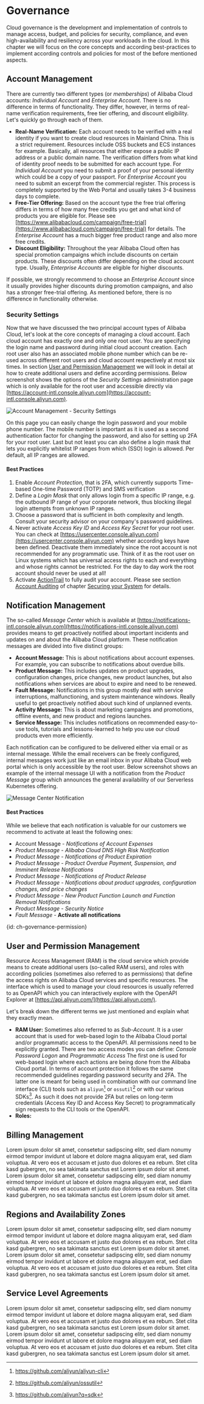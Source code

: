 # Governance
Cloud governance is the development and implementation of controls to manage access, budget, and policies for security, compliance, and even high-availability and resiliency across your workloads in the cloud. In this chapter we will focus on the core concepts and according best-practices to implement according controls and policies for most of the before mentioned aspects. 

## Account Management
There are currently two different types (or *memberships*) of Alibaba Cloud accounts: *Individual Account* and *Enterprise Account*. There is no difference in terms of functionality. They differ, however, in terms of real-name verification requirements, free tier offering, and discount eligibility. Let's quickly go through each of them. 
- **Real-Name Verification:** Each account needs to be verified with a real identity if you want to create cloud resources in Mainland China. This is a strict requirement. Resources include OSS buckets and ECS instances for example. Basically, all resources that either expose a public IP address or a public domain name. The verification differs from what kind of identity proof needs to be submitted for each account type. For *Individual Account* you need to submit a proof of your personal identity which could be a copy of your passport. For *Enterprise Account* you need to submit an excerpt from the commercial register. This process is completely supported by the Web Portal and usually takes 3-4 business days to complete.
- **Free-Tier Offering:** Based on the account type the free trial offering differs in terms of how many free credits you get and what kind of products you are eligible for. Please see [https://www.alibabacloud.com/campaign/free-trial](https://www.alibabacloud.com/campaign/free-trial) for details. The *Enterprise Account* has a much bigger free product range and also more free credits.
- **Discount Eligibility:** Throughout the year Alibaba Cloud often has special promotion campaigns which include discounts on certain products. These discounts often differ depending on the cloud account type. Usually, *Enterprise Accounts* are eligible for higher discounts.

If possible, we strongly recommend to choose an *Enterprise Account* since it usually provides higher discounts during promotion campaigns, and also has a stronger free-trial offering. As mentioned before, there is no difference in functionality otherwise.

### Security Settings
Now that we have discussed the two principal account types of Alibaba Cloud, let's look at the core concepts of managing a cloud account. Each cloud account has exactly one and only one root user. You are specifying the login name and password during initial cloud account creation. Each root user also has an associated mobile phone number which can be re-used across different root users and cloud account respectively at most six times. In section [User and Permission Management](#ch-governance-permission) we will look in detail at how to create additional users and define according permissions.
Below screenshot shows the options of the *Security Settings* administration page which is only available for the root user and accessible directly via [https://account-intl.console.aliyun.com](https://account-intl.console.aliyun.com).

![Account Management - Security Settings](02/am_security_settings.png)   

On this page you can easily change the login password and your mobile phone number. The mobile number is important as it is used as a second authentication factor for changing the password, and also for setting up 2FA for your root user. Last but not least you can also define a login mask that lets you explicitly whitelist IP ranges from which (SSO) login is allowed. Per default, all IP ranges are allowed.

#### Best Practices
1) Enable *Account Protection*, that is 2FA, which currently supports Time-based One-time Password (TOTP) and SMS verification
2) Define a *Login Mask* that only allows login from a specific IP range, e.g. the outbound IP range of your corporate network, thus blocking illegal login attempts from unknown IP ranges.
3) Choose a password that is sufficient in both complexity and length. Consult your security advisor on your company's password guidelines.
4) Never activate *Access Key ID* and *Access Key Secret* for your root user. You can check at [https://usercenter.console.aliyun.com](https://usercenter.console.aliyun.com) whether according keys have been defined. Deactivate them immediately since the root account is not recommended for any programmatic use. Think of it as the root user on Linux systems which has universal access rights to each and everything and whose rights cannot be restricted. For the day to day work the root account should never be used at all!
5) Activate [ActionTrail](https://www.alibabacloud.com/help/product/28802.htm) to fully audit your account. Please see section [Account Auditing](#ch_sec_audit) of chapter [Securing your System](#ch_sec) for details.    
## Notification Management
The so-called *Message Center* which is available at [https://notifications-intl.console.aliyun.com](https://notifications-intl.console.aliyun.com) provides means to get proactively notified about important incidents and updates on and about the Alibaba Cloud platform. These notification messages are divided into five distinct groups:
- **Account Message:** This is about notifications about account expenses. For example, you can subscribe to notifications about overdue bills.
- **Product Message:** This includes updates on product upgrades, configuration changes, price changes, new product launches, but also notifications when services are about to expire and need to be renewed.
- **Fault Message:** Notifications in this group mostly deal with service interruptions, malfunctioning, and system maintenance windows. Really useful to get proactively notified about such kind of unplanned events.  
- **Activity Message:** This is about marketing campaigns and promotions, offline events, and new product and regions launches.
- **Service Message:** This includes notifications on recommended easy-to-use tools, tutorials and lessons-learned to help you use our cloud products even more efficiently.

Each notification can be configured to be delivered either via email or as internal message. While the email receivers can be freely configured, internal messages work just like an email inbox in your Alibaba Cloud web portal which is only accessible by the root user. Below screenshot shows an example of the internal message UI with a notification from the *Product Message* group which announces the general availability of our Serverless Kubernetes offering.

![Message Center Notification](02/am_msg_center.png)

#### Best Practices
While we believe that each notification is valuable for our customers we recommend to activate at least the following ones:
- Account Message - *Notifications of Account Expenses*
- *Product Message* - *Alibaba Cloud DNS High Risk Notification*
- *Product Message* - *Notifications of Product Expiration*
- *Product Message* - *Product Overdue Payment, Suspension, and Imminent Release Notifications*
- *Product Message* - *Notifications of Product Release*
- *Product Message* - *Notifications about product upgrades, configuration changes, and price changes*
- *Product Message* - *New Product Function Launch and Function Removal Notifications*
- *Product Message* - *Security Notice*
- *Fault Message* - **Activate all notifications**

{id: ch-governance-permission}
## User and Permission Management
Resource Access Management (RAM) is the cloud service which provide means to create additional users (so-called RAM users), and roles with according policies (sometimes also referred to as permissions) that define the access rights on Alibaba Cloud services and specific resources. The interface which is used to manage your cloud resources is usually referred to as OpenAPI which you can interactively explore with the OpenAPI Explorer at [https://api.aliyun.com/](https://api.aliyun.com/).

Let's break down the different terms we just mentioned and explain what they exactly mean.
- **RAM User:** Sometimes also referred to as *Sub-Account*. It is a user account that is used for web-based login to the Alibaba Cloud portal and/or programmatic access to the OpenAPI. All permissions need to be explicitly granted.
There are two access modes you can define: *Console Password Logon* and *Programmatic Access*
The first one is used for web-based login where each actions are being done from the Alibaba Cloud portal. In terms of account protection it follows the same recommended guidelines regarding password security and 2FA. The latter one is meant for being used in combination with our command line interface (CLI) tools such as `aliyun`[^aliyun] or `ossutil`[^ossutil] or with our various SDKs[^sdk]. As such it does not provide 2FA but relies on long-term credentials (Access Key ID and Access Key Secret) to programmatically sign requests to the CLI tools or the OpenAPI.
- **Roles:**

[^aliyun]: https://github.com/aliyun/aliyun-cli
[^ossutil]: https://github.com/aliyun/ossutil
[^sdk]: https://github.com/aliyun?q=sdk

## Billing Management
Lorem ipsum dolor sit amet, consetetur sadipscing elitr, sed diam nonumy eirmod tempor invidunt ut labore et dolore magna aliquyam erat, sed diam voluptua. At vero eos et accusam et justo duo dolores et ea rebum. Stet clita kasd gubergren, no sea takimata sanctus est Lorem ipsum dolor sit amet. Lorem ipsum dolor sit amet, consetetur sadipscing elitr, sed diam nonumy eirmod tempor invidunt ut labore et dolore magna aliquyam erat, sed diam voluptua. At vero eos et accusam et justo duo dolores et ea rebum. Stet clita kasd gubergren, no sea takimata sanctus est Lorem ipsum dolor sit amet.

## Regions and Availability Zones
Lorem ipsum dolor sit amet, consetetur sadipscing elitr, sed diam nonumy eirmod tempor invidunt ut labore et dolore magna aliquyam erat, sed diam voluptua. At vero eos et accusam et justo duo dolores et ea rebum. Stet clita kasd gubergren, no sea takimata sanctus est Lorem ipsum dolor sit amet. Lorem ipsum dolor sit amet, consetetur sadipscing elitr, sed diam nonumy eirmod tempor invidunt ut labore et dolore magna aliquyam erat, sed diam voluptua. At vero eos et accusam et justo duo dolores et ea rebum. Stet clita kasd gubergren, no sea takimata sanctus est Lorem ipsum dolor sit amet.

## Service Level Agreements
Lorem ipsum dolor sit amet, consetetur sadipscing elitr, sed diam nonumy eirmod tempor invidunt ut labore et dolore magna aliquyam erat, sed diam voluptua. At vero eos et accusam et justo duo dolores et ea rebum. Stet clita kasd gubergren, no sea takimata sanctus est Lorem ipsum dolor sit amet. Lorem ipsum dolor sit amet, consetetur sadipscing elitr, sed diam nonumy eirmod tempor invidunt ut labore et dolore magna aliquyam erat, sed diam voluptua. At vero eos et accusam et justo duo dolores et ea rebum. Stet clita kasd gubergren, no sea takimata sanctus est Lorem ipsum dolor sit amet.

